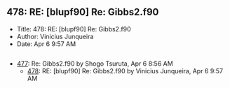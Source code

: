 ## 478: RE: [blupf90] Re: Gibbs2.f90

- Title: 478: RE: [blupf90] Re: Gibbs2.f90
- Author: Vinicius Junqueira
- Date: Apr 6 9:57 AM
```

```

- [477](0477.md): Re: Gibbs2.f90 by Shogo Tsuruta, Apr 6 8:56 AM
    - [478](0478.md): RE: [blupf90] Re: Gibbs2.f90 by Vinicius Junqueira, Apr 6 9:57 AM
